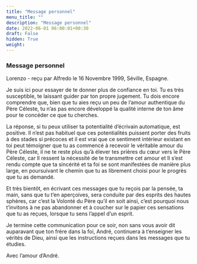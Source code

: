 ```yaml
---
title: "Message personnel"
menu_title: ""
description: "Message personnel"
date: 2022-06-01 06:00:01+00:30
draft: False
hidden: True
weight:
---
```

### Message personnel

Lorenzo - reçu par Alfredo le 16 Novembre 1999, Séville, Espagne.

Je suis ici pour essayer de te donner plus de confiance en toi. Tu es très susceptible, te laissant guider par ton propre jugement. Tu dois encore comprendre que, bien que tu aies reçu un peu de l’amour authentique du Père Céleste, tu n’as pas encore développé la qualité interne de ton âme pour te concéder ce que tu cherches.

La réponse, si tu peux utiliser ta potentialité d’écrivain automatique, est positive. Il n’est pas habituel que ces potentialités puissent porter des fruits à des stades si précoces et il est vrai que ce sentiment intérieur existant en toi peut témoigner que tu as commencé à recevoir le véritable amour du Père Céleste, il ne te reste plus qu’à élever tes prières du cœur vers le Père Céleste, car Il ressent la nécessité de te transmettre cet amour et Il s’est rendu compte que ta sincérité et ta foi se sont manifestées de manière plus large, en poursuivant le chemin que tu as librement choisi pour le progrès que tu as demandé.

Et très bientôt, en écrivant ces messages que tu reçois par la pensée, ta main, sans que tu t’en aperçoives, sera conduite par des esprits des hautes sphères, car c’est la Volonté du Père qu’il en soit ainsi, c’est pourquoi nous t’invitons à ne pas abandonner et à coucher sur le papier ces sensations que tu as reçues, lorsque tu sens l’appel d’un esprit.

Je termine cette communication pour ce soir, non sans vous avoir dit auparavant que ton frère dans la foi, André, continuera à t’enseigner les vérités de Dieu, ainsi que les instructions reçues dans les messages que tu étudies.

Avec l’amour d’André.
